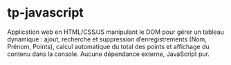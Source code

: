 # tp-javascript
Application web en HTML/CSS/JS manipulant le DOM pour gérer un tableau dynamique : ajout, recherche et suppression d’enregistrements (Nom, Prénom, Points), calcul automatique du total des points et affichage du contenu dans la console. Aucune dépendance externe, JavaScript pur.
